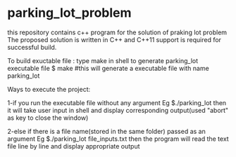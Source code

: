 # parking_lot_problem
this repository contains c++ program for the solution of praking lot problem
The proposed solution is written in C++ and C++11 support is required for successful build.

To build exuctable file : type make in shell to generate parking_lot executable file
                          $ make
                          #this will generate a executable file with name parking_lot

Ways to execute the project:

1-if you run the executable file without any argument
  Eg
     $./parking_lot
 then it will take user input in shell and display corresponding output(used "abort" as key to close the window)

2-else if there is a file name(stored in the same folder) passed as an argument
  Eg
     $./parking_lot file_inputs.txt
then the program will read the text file line by line and display appropriate output

